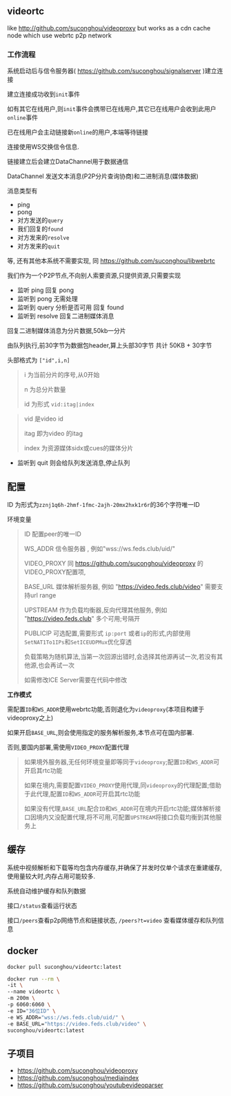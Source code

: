## videortc

like http://github.com/suconghou/videoproxy but works as a cdn cache node which use webrtc p2p network

### 工作流程

系统启动后与信令服务器( https://github.com/suconghou/signalserver )建立连接

建立连接成功收到`init`事件

如有其它在线用户,则`init`事件会携带已在线用户,其它已在线用户会收到此用户`online`事件

已在线用户会主动链接新`online`的用户,本端等待链接

连接使用WS交换信令信息.

链接建立后会建立DataChannel用于数据通信

DataChannel 发送文本消息(P2P分片查询协商)和二进制消息(媒体数据)


消息类型有

* ping
* pong
* 对方发送的`query`
* 我们回复的`found`
* 对方发来的`resolve`
* 对方发来的`quit`

等, 还有其他本系统不需要实现, 同 https://github.com/suconghou/libwebrtc

我们作为一个P2P节点,不向别人索要资源,只提供资源,只需要实现

* 监听 ping 回复 pong
* 监听到 pong 无需处理
* 监听到 query 分析是否可用 回复 found
* 监听到 resolve 回复二进制媒体消息

回复二进制媒体消息为分片数据,50kb一分片

由队列执行,前30字节为数据包header,算上头部30字节 共计 50KB + 30字节

头部格式为 `["id",i,n]`

> i 为当前分片的序号,从0开始
>
> n 为总分片数量
>
> id 为形式 `vid:itag|index`

> vid 是video id
>
> itag 即为video 的itag
>
> index 为资源媒体sidx或cues的媒体分片


* 监听到 quit 则会给队列发送消息,停止队列


## 配置

ID 为形式为`zznj1q6h-2hmf-1fmc-2ajh-20mx2hxk1r6r`的36个字符唯一ID

环境变量

> ID 配置peer的唯一ID
> 
> WS_ADDR 信令服务器 , 例如"wss://ws.feds.club/uid/"
>
> VIDEO_PROXY 同 https://github.com/suconghou/videoproxy 的VIDEO_PROXY配置项,
>
> BASE_URL 媒体解析服务器, 例如 "https://video.feds.club/video" 需要支持url range
>
> UPSTREAM 作为负载均衡器,反向代理其他服务, 例如 "https://video.feds.club" 多个可用;号隔开
>
> PUBLICIP 可选配置,需要形式 `ip:port` 或者`ip`的形式,内部使用`SetNAT1To1IPs`和`SetICEUDPMux`优化穿透
> 
> 负载策略为随机算法,当第一次回源出错时,会选择其他源再试一次,若没有其他源,也会再试一次
>
> 如需修改ICE Server需要在代码中修改

**工作模式**

需配置`ID`和`WS_ADDR`使用webrtc功能,否则退化为`videoproxy`(本项目构建于videoproxy之上)

如果开启`BASE_URL`,则会使用指定的服务解析服务,本节点可在国内部署.

否则,要国内部署,需使用`VIDEO_PROXY`配置代理

> 如果境外服务器,无任何环境变量即等同于`videoproxy`;配置`ID`和`WS_ADDR`可开启其rtc功能
>
> 如果在境内,需要配置`VIDEO_PROXY`使用代理,同`videoproxy`的代理配置;借助于此代理,配置`ID`和`WS_ADDR`可开启其rtc功能
>
> 如果没有代理,`BASE_URL`配合`ID`和`WS_ADDR`可在境内开启rtc功能;媒体解析接口因境内又没配置代理,将不可用,可配置`UPSTREAM`将接口负载均衡到其他服务上


## 缓存

系统中视频解析和下载等均包含内存缓存,并确保了并发时仅单个请求在重建缓存,使用量较大时,内存占用可能较多.

系统自动维护缓存和队列数据

接口`/status`查看运行状态

接口`/peers`查看p2p网络节点和链接状态, `/peers?t=video` 查看媒体缓存和队列信息

## docker

`docker pull suconghou/videortc:latest`

```bash
docker run --rm \
-it \
--name videortc \
-m 200m \
-p 6060:6060 \
-e ID="36位ID" \
-e WS_ADDR="wss://ws.feds.club/uid/" \
-e BASE_URL="https://video.feds.club/video" \
suconghou/videortc:latest
```


## 子项目

* https://github.com/suconghou/videoproxy
* https://github.com/suconghou/mediaindex
* https://github.com/suconghou/youtubevideoparser

